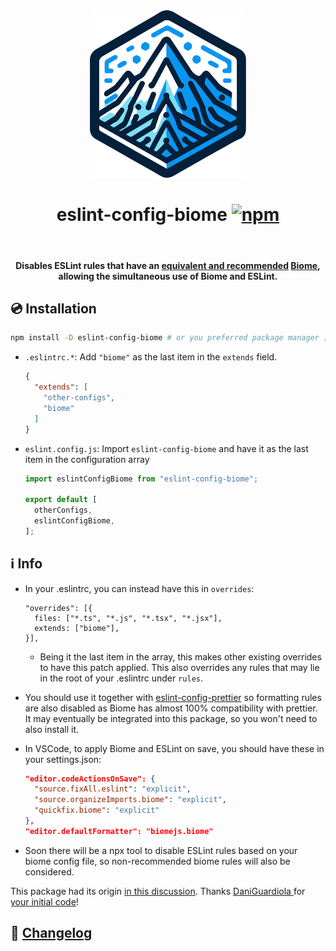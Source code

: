 <div align="center">

<img src="logo.svg" alt="logo" width="250"/>

# eslint-config-biome [![npm](https://img.shields.io/npm/v/eslint-config-biome)](https://www.npmjs.com/package/eslint-config-biome)

</br>

#### Disables ESLint rules that have an [**equivalent and recommended**](https://github.com/biomejs/biome/discussions/3) [Biome](https://biomejs.dev/), allowing the simultaneous use of Biome and ESLint.

</div>

## 💿 Installation

```bash
npm install -D eslint-config-biome # or you preferred package manager ;)
```

- `.eslintrc.*`: Add `"biome"` as the last item in the `extends` field.

    ```json
    {
      "extends": [
        "other-configs",
        "biome"
      ]
    }
    ```

- `eslint.config.js`: Import `eslint-config-biome` and have it as the last item in the configuration array

    ```js
    import eslintConfigBiome from "eslint-config-biome";

    export default [
      otherConfigs,
      eslintConfigBiome,
    ];
    ```

## ℹ️ Info

- In your .eslintrc, you can instead have this in `overrides`:

    ```
    "overrides": [{
      files: ["*.ts", "*.js", "*.tsx", "*.jsx"],
      extends: ["biome"],
    }],
    ```

    - Being it the last item in the array, this makes other existing overrides to have this patch applied. This also overrides any rules that may lie in the root of your .eslintrc under `rules`.

- You should use it together with [eslint-config-prettier](https://github.com/prettier/eslint-config-prettier) so formatting rules are also disabled as Biome has almost 100% compatibility with prettier. It may eventually be integrated into this package, so you won't need to also install it.

- In VSCode, to apply Biome and ESLint on save, you should have these in your settings.json:

    ```json
    "editor.codeActionsOnSave": {
      "source.fixAll.eslint": "explicit",
      "source.organizeImports.biome": "explicit",
      "quickfix.biome": "explicit"
    },
    "editor.defaultFormatter": "biomejs.biome"
    ```

- Soon there will be a npx tool to disable ESLint rules based on your biome config file, so non-recommended biome rules will also be considered.

This package had its origin [in this discussion](https://github.com/biomejs/biome/discussions/3#discussioncomment-7876363). Thanks [DaniGuardiola
](https://github.com/DaniGuardiola) for [your initial code](https://github.com/biomejs/biome/discussions/3#discussioncomment-7910787)!


## 📰 [Changelog](CHANGELOG.md)
